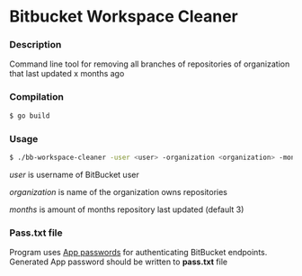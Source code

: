 # Bitbucket Workspace Cleaner

### Description
Command line tool for removing all branches of repositories of organization that last updated x months ago

### Compilation
```sh
$ go build
```

### Usage
```sh
$ ./bb-workspace-cleaner -user <user> -organization <organization> -months <months>
```
*user* is username of BitBucket user

*organization* is name of the organization owns repositories

*months* is amount of months repository last updated (default 3)

### Pass.txt file
Program uses [App passwords](https://support.atlassian.com/bitbucket-cloud/docs/app-passwords/) for authenticating BitBucket endpoints.
Generated App password should be written to **pass.txt** file
